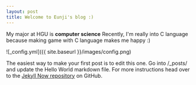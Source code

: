 ```yaml
---
layout: post
title: Welcome to Eunji's blog :)
---
```


My major at HGU is **computer science**
Recently, I'm really into C language because making game with C language makes me happy :) 

![_config.yml]({{ site.baseurl }}/images/config.png)

The easiest way to make your first post is to edit this one. Go into /_posts/ and update the Hello World markdown file. For more instructions head over to the [Jekyll Now repository](https://github.com/barryclark/jekyll-now) on GitHub.
